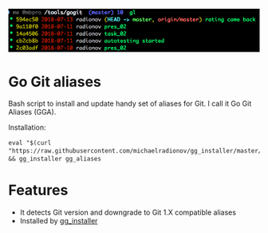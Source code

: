 ![gl](/pic/pic.png)

# Go Git aliases

Bash script to install and update handy set of aliases for Git. I call it Go Git Aliases (GGA).

Installation:
```shell
eval "$(curl "https://raw.githubusercontent.com/michaelradionov/gg_installer/master/gg_installer.sh")" && gg_installer gg_aliases
```

# Features

- It detects Git version and downgrade to Git 1.X compatible aliases
- Installed by [gg_installer](https://github.com/michaelradionov/gg_installer)
